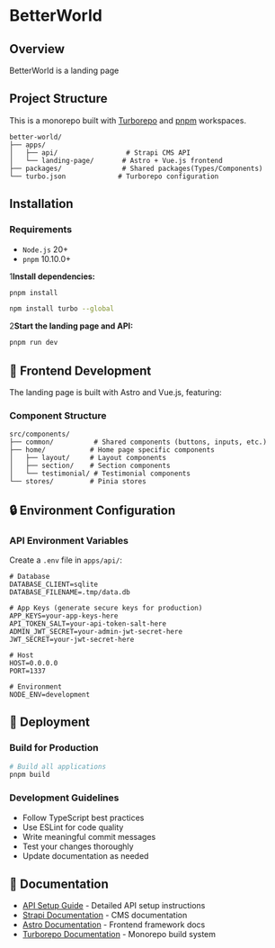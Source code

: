 # BetterWorld

## Overview

BetterWorld is a landing page

## Project Structure

This is a monorepo built with [Turborepo](https://turborepo.com/) and [pnpm](https://pnpm.io/) workspaces.

```
better-world/
├── apps/
│   ├── api/                 # Strapi CMS API
│   └── landing-page/       # Astro + Vue.js frontend
├── packages/               # Shared packages(Types/Components)
└── turbo.json             # Turborepo configuration
```

## Installation

### Requirements
- `Node.js` 20+ 
- `pnpm` 10.10.0+

1**Install dependencies:**
   ```bash
   pnpm install
   ```

   ```bash
   npm install turbo --global
   ```

2**Start the landing page and API:**
   ```bash
   pnpm run dev
   ```

## 🎨 Frontend Development

The landing page is built with Astro and Vue.js, featuring:

### Component Structure
```
src/components/
├── common/          # Shared components (buttons, inputs, etc.)
├── home/           # Home page specific components
│   ├── layout/     # Layout components
│   ├── section/    # Section components
│   └── testimonial/ # Testimonial components
└── stores/         # Pinia stores
```

## 🔒 Environment Configuration

### API Environment Variables
Create a `.env` file in `apps/api/`:

```env
# Database
DATABASE_CLIENT=sqlite
DATABASE_FILENAME=.tmp/data.db

# App Keys (generate secure keys for production)
APP_KEYS=your-app-keys-here
API_TOKEN_SALT=your-api-token-salt-here
ADMIN_JWT_SECRET=your-admin-jwt-secret-here
JWT_SECRET=your-jwt-secret-here

# Host
HOST=0.0.0.0
PORT=1337

# Environment
NODE_ENV=development
```

## 🚀 Deployment

### Build for Production

```bash
# Build all applications
pnpm build
```

### Development Guidelines

- Follow TypeScript best practices
- Use ESLint for code quality
- Write meaningful commit messages
- Test your changes thoroughly
- Update documentation as needed

## 📖 Documentation

- [API Setup Guide](apps/api/LOCAL_SETUP.md) - Detailed API setup instructions
- [Strapi Documentation](https://docs.strapi.io/) - CMS documentation
- [Astro Documentation](https://docs.astro.build/) - Frontend framework docs
- [Turborepo Documentation](https://turbo.build/repo/docs) - Monorepo build system


